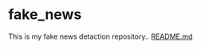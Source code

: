 # fake_news
This is my fake news detaction repository..
[README.md](https://github.com/Pradnyap15/Fake-news-detection/files/6986252/README.md)
